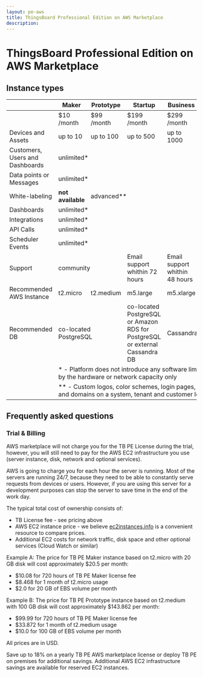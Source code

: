 ```yaml
---
layout: pe-aws
title: ThingsBoard Professional Edition on AWS Marketplace
description: 
---
```


# ThingsBoard Professional Edition on AWS Marketplace

## Instance types

<div id="pe-aws-pricing">
    <table>
        <thead>
            <tr>
                <th></th>
                <th><div class="instance-type-header">Maker</div></th>
                <th><div class="instance-type-header">Prototype</div></th>
                <th><div class="instance-type-header">Startup</div></th>
                <th><div class="instance-type-header">Business</div></th>
                <th><div class="instance-type-header">Enterprise</div></th>
            </tr>
        </thead>
        <tbody>
            <tr class="price">
                <td></td>
                <td><div class="price-cell"><div class="price">$10</div><div>/month</div></div></td>
                <td><div class="price-cell"><div class="price">$99</div><div>/month</div></div></td>
                <td><div class="price-cell"><div class="price">$199</div><div>/month</div></div></td>
                <td><div class="price-cell"><div class="price">$299</div><div>/month</div></div></td>
                <td><div class="price-cell"><div class="price">$500</div><div>/month</div></div></td>
            </tr>
            <tr>
                <td>Devices and Assets</td>
                <td>up to 10</td>
                <td>up to 100</td>
                <td>up to 500</td>
                <td>up to 1000</td>
                <td>unlimited*</td>
            </tr>
            <tr>
                <td>Customers, Users and Dashboards</td>
                <td colspan="5">unlimited*</td>
            </tr>
            <tr>
                <td>Data points or Messages</td>
                <td colspan="5">unlimited*</td>
            </tr>
            <tr>
                <td>White-labeling</td>
                <td><b>not available</b></td>
                <td colspan="4">advanced**</td>
            </tr>
            <tr>
                <td>Dashboards</td>
                <td colspan="5">unlimited*</td>            
            </tr>
            <tr>
                <td>Integrations</td>
                <td colspan="5">unlimited*</td>
            </tr>
            <tr>
                <td>API Calls</td>
                <td colspan="5">unlimited*</td>
            </tr>
            <tr>
                <td>Scheduler Events</td>
                <td colspan="5">unlimited*</td>
            </tr>
            <tr>
                <td>Support</td>
                <td colspan="2">community</td>
                <td>Email support whithin 72 hours</td>
                <td>Email support whithin 48 hours</td>
                <td>Email support whithin 24 hours</td>
            </tr>
            <tr>
                <td>Recommended AWS Instance</td>
                <td>t2.micro</td>
                <td>t2.medium</td>
                <td>m5.large</td>
                <td>m5.xlarge</td>
                <td>m5.xlarge cluster</td>
            </tr>
            <tr>
                <td>Recommended DB</td>
                <td colspan="2">co-located PostgreSQL</td>
                <td>co-located PostgreSQL or Amazon RDS for PostgreSQL or external Cassandra DB</td>
                <td colspan="2">Cassandra Cluster</td>
            </tr>
            <tr>
                <td></td>
                <td class="note" colspan="5">* - Platform does not introduce any software limits, limited by the hardware or network capacity only</td>
            </tr>
            <tr>
                <td></td>
                <td class="note" colspan="5">** - Custom logos, color schemes, login pages, translations and domains on a system, tenant and customer levels</td>
            </tr>
        </tbody>
    </table>
    <div class="bottom-background"></div>
</div>

## Frequently asked questions

<div class="pi-accordion">
    <h3 id="trial--billing">Trial &amp; Billing</h3>    
    <div class="item" data-tag="h4" data-id="what-does-free-trial-mean" data-title="What does &quot;free trial&quot; mean?">
        <div class="container">
            <p>
                AWS marketplace will not charge you for the TB PE License during the trial, however, you will still need to pay for the AWS EC2 infrastructure you use (server instance, disk, network and optional services).
            </p>    
        </div>    
    </div>
    <div class="item" data-tag="h4" data-id="what-does-hourly-charges-mean" data-title="What does &quot;hourly charges&quot; mean?">
        <div class="container">
            <p>
                AWS is going to charge you for each hour the server is running. Most of the servers are running 24/7, because they need to be able to constantly serve requests from devices or users. 
                However, if you are using this server for a development purposes can stop the server to save time in the end of the work day.
            </p>    
        </div>    
    </div>
    <div class="item" data-tag="h4" data-id="what-is-the-total-cost-of-ownership-tco-for-my-tb-pe-instance" data-title="What is the Total Cost of Ownership (TCO) for my TB PE instance? ">
        <div class="container">
            <p>The typical total cost of ownership consists of:</p>
            <ul>
                <li>TB License fee - see pricing above</li>
                <li>AWS EC2 instance price - we believe <a href="https://www.ec2instances.info/">ec2instances.info</a> is a convenient resource to compare prices.</li>
                <li>Additional EC2 costs for network traffic, disk space and other optional services (Cloud Watch or similar)</li>
            </ul>            
            <p>Example A: The price for TB PE Maker instance based on t2.micro with 20 GB disk will cost approximately $20.5 per month:</p>            
            <ul>
                <li>$10.08 for 720 hours of TB PE Maker license fee</li>
                <li>$8.468 for 1 month of t2.micro usage</li>
                <li>$2.0 for 20 GB of EBS volume per month</li>
            </ul>             
            <p>Example B: The price for TB PE Prototype instance based on t2.medium with 100 GB disk will cost approximately $143.862 per month:</p>            
            <ul>
                <li>$99.99 for 720 hours of TB PE Maker license fee</li>
                <li>$33.872 for 1 month of t2.medium usage</li>
                <li>$10.0 for 100 GB of EBS volume per month</li>
            </ul>
            <p>All prices are in USD.</p>
        </div>    
    </div>
    <div class="item" data-tag="h4" data-id="what-saving-options-are-available" data-title="What saving options are available?">
        <div class="container">
            <p>
                Save up to 18% on a yearly TB PE AWS marketplace license or deploy TB PE on premises for additional savings. 
                Additional AWS EC2 infrastructure savings are available for reserved EC2 instances.
            </p>    
        </div>    
    </div>        
</div>



